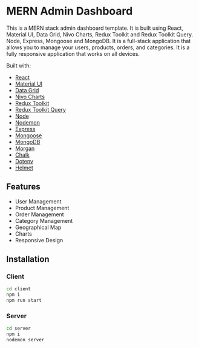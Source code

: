 # MERN Admin Dashboard

This is a MERN stack admin dashboard template. It is built using React, Material UI, Data Grid, Nivo Charts, Redux Toolkit and Redux Toolkit Query. Node, Express, Mongoose and MongoDB. It is a full-stack application that allows you to manage your users, products, orders, and categories. It is a fully responsive application that works on all devices.

Built with:

- [React](https://reactjs.org/)
- [Material UI](https://material-ui.com/)
- [Data Grid](https://material-ui.com/components/data-grid/)
- [Nivo Charts](https://nivo.rocks/)
- [Redux Toolkit](https://redux-toolkit.js.org/)
- [Redux Toolkit Query](https://redux-toolkit.js.org/rtk-query/overview)
- [Node](https://nodejs.org/en/)
- [Nodemon](https://www.npmjs.com/package/nodemon)
- [Express](https://expressjs.com/)
- [Mongoose](https://mongoosejs.com/)
- [MongoDB](https://www.mongodb.com/)
- [Morgan](https://www.npmjs.com/package/morgan)
- [Chalk](https://www.npmjs.com/package/chalk)
- [Dotenv](https://www.npmjs.com/package/dotenv)
- [Helmet](https://www.npmjs.com/package/helmet)

## Features

- User Management
- Product Management
- Order Management
- Category Management
- Geographical Map
- Charts
- Responsive Design

## Installation

### Client

```bash
cd client
npm i
npm run start
```

### Server

```bash
cd server
npm i
nodemon server
```
